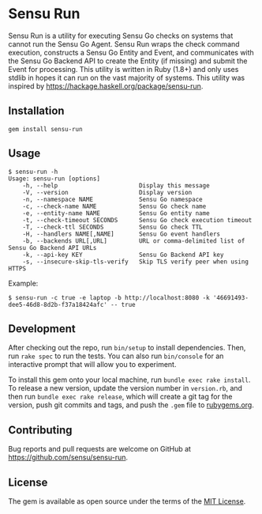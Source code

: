 # Sensu Run

Sensu Run is a utility for executing Sensu Go checks on systems that
cannot run the Sensu Go Agent. Sensu Run wraps the check command
execution, constructs a Sensu Go Entity and Event, and communicates
with the Sensu Go Backend API to create the Entity (if missing) and
submit the Event for processing. This utility is written in Ruby
(1.8+) and only uses stdlib in hopes it can run on the vast majority
of systems. This utility was inspired by
https://hackage.haskell.org/package/sensu-run.

## Installation

```
gem install sensu-run
```

## Usage

```
$ sensu-run -h
Usage: sensu-run [options]
    -h, --help                       Display this message
    -V, --version                    Display version
    -n, --namespace NAME             Sensu Go namespace
    -c, --check-name NAME            Sensu Go check name
    -e, --entity-name NAME           Sensu Go entity name
    -t, --check-timeout SECONDS      Sensu Go check execution timeout
    -T, --check-ttl SECONDS          Sensu Go check TTL
    -H, --handlers NAME[,NAME]       Sensu Go event handlers
    -b, --backends URL[,URL]         URL or comma-delimited list of Sensu Go Backend API URLs
    -k, --api-key KEY                Sensu Go Backend API key
    -s, --insecure-skip-tls-verify   Skip TLS verify peer when using HTTPS
```

Example:

```
$ sensu-run -c true -e laptop -b http://localhost:8080 -k '46691493-dee5-46d8-8d2b-f37a18424afc' -- true
```

## Development

After checking out the repo, run `bin/setup` to install dependencies. Then, run `rake spec` to run the tests. You can also run `bin/console` for an interactive prompt that will allow you to experiment.

To install this gem onto your local machine, run `bundle exec rake install`. To release a new version, update the version number in `version.rb`, and then run `bundle exec rake release`, which will create a git tag for the version, push git commits and tags, and push the `.gem` file to [rubygems.org](https://rubygems.org).

## Contributing

Bug reports and pull requests are welcome on GitHub at https://github.com/sensu/sensu-run.

## License

The gem is available as open source under the terms of the [MIT License](https://opensource.org/licenses/MIT).
